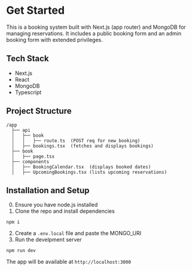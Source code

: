 # Get Started

This is a booking system built with Next.js (app router) and MongoDB for managing reservations. It includes a public booking form and an admin booking form with extended privileges. 

## Tech Stack
+ Next.js
+ React
+ MongoDB
+ Typescript

## Project Structure

```
/app
  ├── api
  │   ├── book
  │   │   ├── route.ts  (POST req for new booking)
  │   ├── bookings.tsx  (fetches and displays bookings)
  ├── book
  │   ├── page.tsx
  ├── components
  │   ├── BookingCalendar.tsx  (displays booked dates)
  │   ├── UpcomingBookings.tsx (lists upcoming reservations)

```
## Installation and Setup
0. Ensure you have node.js installed
1. Clone the repo and install dependencies
```
npm i
```
2. Create a `.env.local` file and paste the MONGO_URI
3. Run the develpment server
```
npm run dev
```
  The app will be available at `http://localhost:3000`

